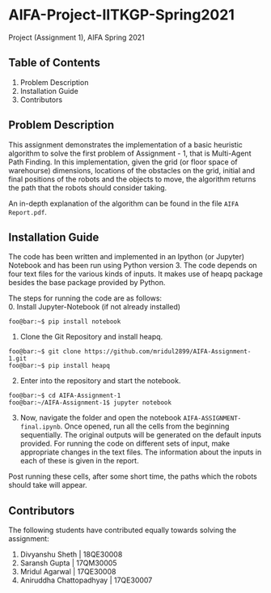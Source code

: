 # AIFA-Project-IITKGP-Spring2021
Project (Assignment 1), AIFA Spring 2021

## Table of Contents
1. Problem Description
2. Installation Guide
3. Contributors

## Problem Description
This assignment demonstrates the implementation of a basic heuristic algorithm to solve the first problem of Assignment - 1, that is Multi-Agent Path Finding. In this implementation, given the grid (or floor space of warehourse) dimensions, locations of the obstacles on the grid, initial and final positions of the robots and the objects to move, the algorithm returns the path that the robots should consider taking.

An in-depth explanation of the algorithm can be found in the file `AIFA Report.pdf`.

## Installation Guide
The code has been written and implemented in an Ipython (or Jupyter) Notebook and has been run using Python version 3. The code depends on four text files for the various kinds of inputs. It makes use of heapq package besides the base package provided by Python.

The steps for running the code are as follows: <br>
0. Install Jupyter-Notebook (if not already installed)
```console
foo@bar:~$ pip install notebook
```
1. Clone the Git Repository and install heapq.
```console
foo@bar:~$ git clone https://github.com/mridul2899/AIFA-Assignment-1.git
foo@bar:~$ pip install heapq
```
2. Enter into the repository and start the notebook.
```console
foo@bar:~$ cd AIFA-Assignment-1
foo@bar:~/AIFA-Assignment-1$ jupyter notebook
```
3. Now, navigate the folder and open the notebook `AIFA-ASSIGNMENT-final.ipynb`. Once opened, run all the cells from the beginning sequentially. The original outputs will be generated on the default inputs provided. For running the code on different sets of input, make appropriate changes in the text files. The information about the inputs in each of these is given in the report.

Post running these cells, after some short time, the paths which the robots should take will appear.

## Contributors
The following students have contributed equally towards solving the assignment:
1. Divyanshu Sheth         |  18QE30008
2. Saransh Gupta           |  17QM30005
3. Mridul Agarwal          |  17QE30008
4. Aniruddha Chattopadhyay |  17QE30007 
